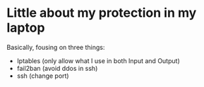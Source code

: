 # Little about my protection in my laptop

Basically, fousing on three things:

- Iptables (only allow what I use in both Input and Output)
- fail2ban (avoid ddos in ssh)
- ssh (change port)
